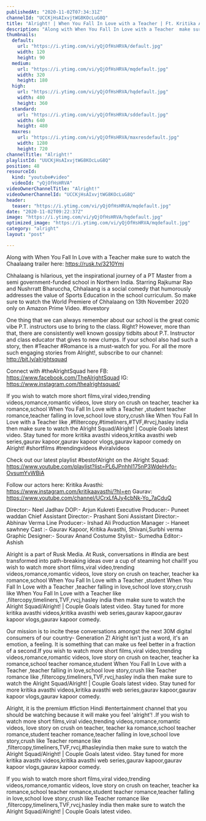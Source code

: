 ```yaml
---
publishedAt: "2020-11-02T07:34:31Z"
channelId: "UCCKjHsAIxvjtWG8KOcLuG8Q"
title: "Alright! | When You Fall In Love with a Teacher | Ft. Kritika Avasthi & Gaurav Kapoor"
description: "Along with When You Fall In Love with a Teacher  make sure to watch the Chaalaang trailer here:\nhttps://rusk.tv/3210Ymj\n\nChhalaang is hilarious, yet the inspirational journey of a PT Master from a semi government-funded school in Northern India. Starring Rajkumar Rao and Nushrratt Bharuccha, Chhalaang is a social comedy that humorously addresses the value of Sports Education in the school curriculum. So make sure to watch the World Premiere of Chhalaang on 13th November 2020 only on Amazon Prime Video. #lovestory\n\nOne thing that we can always remember about our school is the great comic vibe P.T. instructors use to bring to the class. Right? However, more than that, there are consistently well known gossipy tidbits about P.T. Instructor and class educator that gives to new clumps. If your school also had such a story, then #Teacher #Romance is a must-watch for you. For all the more such engaging stories from Alright!, subscribe to our channel: http://bit.ly/alrightsquad\n\nConnect with #theAlrightSquad here\nFB: https://www.facebook.com/TheAlrightSquad\nIG: https://www.instagram.com/thealrightsquad/\n\nIf you wish to watch more short films,viral video,trending videos,romance,romantic videos, love story on crush on teacher, teacher ka romance,school When You Fall In Love with a Teacher ,student teacher romance,teacher falling in love,school love story,crush like When You Fall In Love with a Teacher  like ,#filtercopy,#timeliners,#TVF,#rvcj,hasley india then make sure to watch the Alright Squad/Alright! | Couple Goals latest video. Stay tuned for more kritika avasthi videos,kritika avasthi web series,gaurav kapoor,gaurav kapoor vlogs,gaurav kapoor comedy on Alright! #shortfilms #trendingvideos #viralvideos\n\nCheck out our latest playlist #bestofAlright on the Alright Squad: https://www.youtube.com/playlist?list=PL6JPnhhI175nP3WdeHvfo-OvsumYvWBiA\n\nFollow our actors here:\nKritika Avasthi: https://www.instagram.com/kritikaavasthi/?hl=en\nGaurav: https://www.youtube.com/channel/UCrxLfAJy4cbNk-Yo_7aCduQ\n\nDirector:- Neel Jadhav\nDOP:- Arjun Kukreti\nExecutive Producer:- Puneet waddan\nChief Assistant Director:- Prashant Soni\nAssistant Director:- Abhinav Verma\nLine Producer:- Irshad Ali\nProduction Manager :- Haneet sawhney\nCast :- Gaurav Kapoor, Kritika Avasthi, Shivani,Surbhi verma\nGraphic Designer:- Sourav Anand\nCostume Stylist:- Sumedha\nEditor:- Ashish\n\nAlright is a part of Rusk Media. At Rusk, conversations in #India are best transformed into path-breaking ideas over a cup of steaming hot chai!If you wish to watch more short films,viral video,trending videos,romance,romantic videos, love story on crush on teacher, teacher ka romance,school When You Fall In Love with a Teacher ,student When You Fall In Love with a Teacher ,teacher falling in love,school love story,crush like When You Fall In Love with a Teacher  like ,filtercopy,timeliners,TVF,rvcj,hasley india then make sure to watch the Alright Squad/Alright! | Couple Goals latest video. Stay tuned for more kritika avasthi videos,kritika avasthi web series,gaurav kapoor,gaurav kapoor vlogs,gaurav kapoor comedy.\n\nOur mission is to incite these conversations amongst the next 30M digital consumers of our country- Generation Z! Alright isn't just a word, it's an emotion, a feeling. It is something that can make us feel better in a fraction of a second.If you wish to watch more short films,viral video,trending videos,romance,romantic videos, love story on crush on teacher, teacher ka romance,school teacher romance,student When You Fall In Love with a Teacher ,teacher falling in love,school love story,crush like Teacher romance like ,filtercopy,timeliners,TVF,rvcj,hasley india then make sure to watch the Alright Squad/Alright! | Couple Goals latest video. Stay tuned for more kritika avasthi videos,kritika avasthi web series,gaurav kapoor,gaurav kapoor vlogs,gaurav kapoor comedy.\n\nAlright, it is the premium #fiction Hindi #entertainment channel that you should be watching because it will make you feel 'alright'! .If you wish to watch more short films,viral video,trending videos,romance,romantic videos, love story on crush on teacher, teacher ka romance,school teacher romance,student teacher romance,teacher falling in love,school love story,crush like Teacher romance like ,filtercopy,timeliners,TVF,rvcj,#hasleyindia then make sure to watch the Alright Squad/Alright! | Couple Goals latest video. Stay tuned for more kritika avasthi videos,kritika avasthi web series,gaurav kapoor,gaurav kapoor vlogs,gaurav kapoor comedy.\n\n If you wish to watch more short films,viral video,trending videos,romance,romantic videos, love story on crush on teacher, teacher ka romance,school teacher romance,student teacher romance,teacher falling in love,school love story,crush like Teacher romance like ,filtercopy,timeliners,TVF,rvcj,hasley india then make sure to watch the Alright Squad/Alright! | Couple Goals latest video."
thumbnails:
  default:
    url: "https://i.ytimg.com/vi/yQjOfHsHRVA/default.jpg"
    width: 120
    height: 90
  medium:
    url: "https://i.ytimg.com/vi/yQjOfHsHRVA/mqdefault.jpg"
    width: 320
    height: 180
  high:
    url: "https://i.ytimg.com/vi/yQjOfHsHRVA/hqdefault.jpg"
    width: 480
    height: 360
  standard:
    url: "https://i.ytimg.com/vi/yQjOfHsHRVA/sddefault.jpg"
    width: 640
    height: 480
  maxres:
    url: "https://i.ytimg.com/vi/yQjOfHsHRVA/maxresdefault.jpg"
    width: 1280
    height: 720
channelTitle: "Alright!"
playlistId: "UUCKjHsAIxvjtWG8KOcLuG8Q"
position: 48
resourceId:
  kind: "youtube#video"
  videoId: "yQjOfHsHRVA"
videoOwnerChannelTitle: "Alright!"
videoOwnerChannelId: "UCCKjHsAIxvjtWG8KOcLuG8Q"
header:
  teaser: "https://i.ytimg.com/vi/yQjOfHsHRVA/mqdefault.jpg"
date: "2020-11-02T09:22:37Z"
image: "https://i.ytimg.com/vi/yQjOfHsHRVA/hqdefault.jpg"
optimized_image: "https://i.ytimg.com/vi/yQjOfHsHRVA/mqdefault.jpg"
category: "alright"
layout: "post"

---
```

Along with When You Fall In Love with a Teacher  make sure to watch the Chaalaang trailer here:
https://rusk.tv/3210Ymj

Chhalaang is hilarious, yet the inspirational journey of a PT Master from a semi government-funded school in Northern India. Starring Rajkumar Rao and Nushrratt Bharuccha, Chhalaang is a social comedy that humorously addresses the value of Sports Education in the school curriculum. So make sure to watch the World Premiere of Chhalaang on 13th November 2020 only on Amazon Prime Video. #lovestory

One thing that we can always remember about our school is the great comic vibe P.T. instructors use to bring to the class. Right? However, more than that, there are consistently well known gossipy tidbits about P.T. Instructor and class educator that gives to new clumps. If your school also had such a story, then #Teacher #Romance is a must-watch for you. For all the more such engaging stories from Alright!, subscribe to our channel: http://bit.ly/alrightsquad

Connect with #theAlrightSquad here
FB: https://www.facebook.com/TheAlrightSquad
IG: https://www.instagram.com/thealrightsquad/

If you wish to watch more short films,viral video,trending videos,romance,romantic videos, love story on crush on teacher, teacher ka romance,school When You Fall In Love with a Teacher ,student teacher romance,teacher falling in love,school love story,crush like When You Fall In Love with a Teacher  like ,#filtercopy,#timeliners,#TVF,#rvcj,hasley india then make sure to watch the Alright Squad/Alright! | Couple Goals latest video. Stay tuned for more kritika avasthi videos,kritika avasthi web series,gaurav kapoor,gaurav kapoor vlogs,gaurav kapoor comedy on Alright! #shortfilms #trendingvideos #viralvideos

Check out our latest playlist #bestofAlright on the Alright Squad: https://www.youtube.com/playlist?list=PL6JPnhhI175nP3WdeHvfo-OvsumYvWBiA

Follow our actors here:
Kritika Avasthi: https://www.instagram.com/kritikaavasthi/?hl=en
Gaurav: https://www.youtube.com/channel/UCrxLfAJy4cbNk-Yo_7aCduQ

Director:- Neel Jadhav
DOP:- Arjun Kukreti
Executive Producer:- Puneet waddan
Chief Assistant Director:- Prashant Soni
Assistant Director:- Abhinav Verma
Line Producer:- Irshad Ali
Production Manager :- Haneet sawhney
Cast :- Gaurav Kapoor, Kritika Avasthi, Shivani,Surbhi verma
Graphic Designer:- Sourav Anand
Costume Stylist:- Sumedha
Editor:- Ashish

Alright is a part of Rusk Media. At Rusk, conversations in #India are best transformed into path-breaking ideas over a cup of steaming hot chai!If you wish to watch more short films,viral video,trending videos,romance,romantic videos, love story on crush on teacher, teacher ka romance,school When You Fall In Love with a Teacher ,student When You Fall In Love with a Teacher ,teacher falling in love,school love story,crush like When You Fall In Love with a Teacher  like ,filtercopy,timeliners,TVF,rvcj,hasley india then make sure to watch the Alright Squad/Alright! | Couple Goals latest video. Stay tuned for more kritika avasthi videos,kritika avasthi web series,gaurav kapoor,gaurav kapoor vlogs,gaurav kapoor comedy.

Our mission is to incite these conversations amongst the next 30M digital consumers of our country- Generation Z! Alright isn't just a word, it's an emotion, a feeling. It is something that can make us feel better in a fraction of a second.If you wish to watch more short films,viral video,trending videos,romance,romantic videos, love story on crush on teacher, teacher ka romance,school teacher romance,student When You Fall In Love with a Teacher ,teacher falling in love,school love story,crush like Teacher romance like ,filtercopy,timeliners,TVF,rvcj,hasley india then make sure to watch the Alright Squad/Alright! | Couple Goals latest video. Stay tuned for more kritika avasthi videos,kritika avasthi web series,gaurav kapoor,gaurav kapoor vlogs,gaurav kapoor comedy.

Alright, it is the premium #fiction Hindi #entertainment channel that you should be watching because it will make you feel 'alright'! .If you wish to watch more short films,viral video,trending videos,romance,romantic videos, love story on crush on teacher, teacher ka romance,school teacher romance,student teacher romance,teacher falling in love,school love story,crush like Teacher romance like ,filtercopy,timeliners,TVF,rvcj,#hasleyindia then make sure to watch the Alright Squad/Alright! | Couple Goals latest video. Stay tuned for more kritika avasthi videos,kritika avasthi web series,gaurav kapoor,gaurav kapoor vlogs,gaurav kapoor comedy.

 If you wish to watch more short films,viral video,trending videos,romance,romantic videos, love story on crush on teacher, teacher ka romance,school teacher romance,student teacher romance,teacher falling in love,school love story,crush like Teacher romance like ,filtercopy,timeliners,TVF,rvcj,hasley india then make sure to watch the Alright Squad/Alright! | Couple Goals latest video.